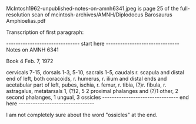 McIntosh1962-unpublished-notes-on-amnh6341.jpeg
is page 25 of the full-resolution scan of
mcintosh-archives/AMNH/Diplodocus Barosaurus Amphioelias.pdf

Transcription of first paragraph:

------------------------------- start here -------------------------------
Notes on AMNH 6341

Book 4
Feb. 7, 1972

cervicals 7-15, dorsals 1-3, 5-10, sacrals 1-5, caudals
r. scapula and distal end of left, both coracoids,
r. humerus, r. ilium and distal ends and acetabular
part of left, pubes, ischia, r. femur, r. tibia,
(?)r. fibula, r. astragalus, metatarsals 1, (?)2, 5
2 proximal phalanges and (?)1 other, 2 second phalanges,
1 ungual, 3 ossicles
-------------------------------- end here --------------------------------

I am not completely sure about the word "ossicles" at the end.

